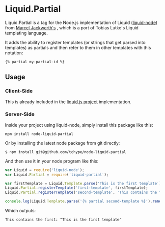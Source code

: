 # Liquid.Partial

Liquid.Partial is a tag for the Node.js implementation of Liquid ([liquid-node](http://github.com/sirlantis/liquid-node)) from [Marcel Jackwerth's](http://github.com/sirlantis) , which is a port of Tobias Lutke's Liquid templating language.

It adds the ability to register templates (or strings that get parsed into templates) as partials and then refer to them in other templates with this notation:

```html
{% partial my-partial-id %}
```

## Usage

### Client-Side
This is already included in the [liquid.js project](https://github.com/tchype/liquid.js) implementation.

### Server-Side
Inside your project using liquid-node, simply install this package like this:

```shell
npm install node-liquid-partial
```

Or by installing the latest node package from git directly:

```shell
$ npm install git@github.com/tchype/node-liquid-partial
```

And then use it in your node program like this:

```js
var Liquid = require('liquid-node');
var Liquid.Partial = require('liquid-partial');

var firstTemplate = Liquid.Template.parse('This is the first template');
Liquid.Partial.registerTemplate('first-template', firstTemplate);
Liquid.Partial.registerTemplate('second-template', 'This contains the first: "{% partial first-template %}"');

console.log(Liquid.Template.parse('{% partial second-template %}').render());
```

Which outputs:

```shell
This contains the first: "This is the first template"
```
